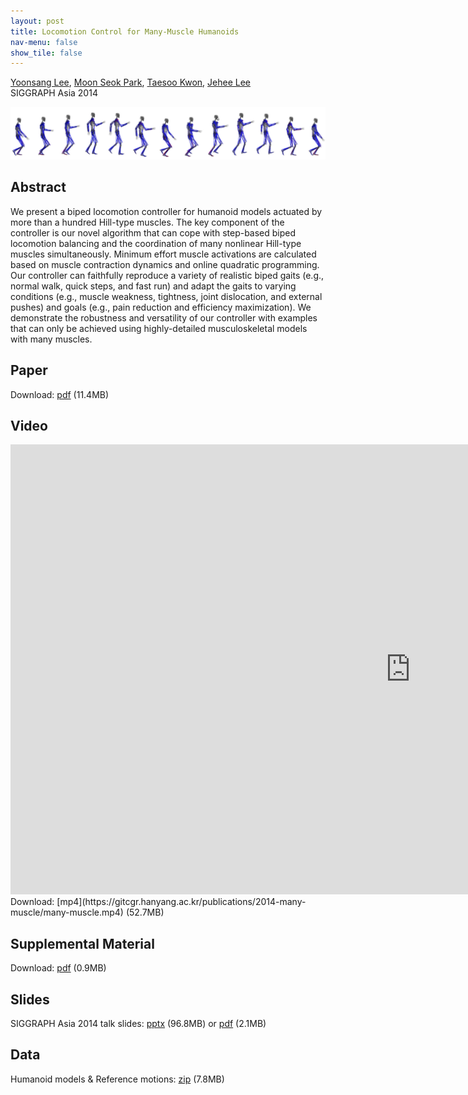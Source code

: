 ```yaml
---
layout: post
title: Locomotion Control for Many-Muscle Humanoids
nav-menu: false
show_tile: false
---
```


[Yoonsang Lee](../people/yoonsang-lee.html), [Moon Seok Park](https://www.snubh.org/common/layer/drIntroduce.do?sDpCd=OS&sDpCdDtl=OS&sDrSid=1001025&sDrStfNo=65407&sDpTp=), [Taesoo Kwon](http://calab.hanyang.ac.kr/cgi-bin/home.cgi?node=Taesoo), [Jehee Lee](http://mrl.snu.ac.kr/~jehee/)  
SIGGRAPH Asia 2014

![teaser](../assets/publications/2014-many-muscle/many-muscle.png)  

## Abstract
We present a biped locomotion controller for humanoid models actuated by more than a hundred Hill-type muscles. The key component of the controller is our novel algorithm that can cope with step-based biped locomotion balancing and the coordination of many nonlinear Hill-type muscles simultaneously. Minimum effort muscle activations are calculated based on muscle contraction dynamics and online quadratic programming. Our controller can faithfully reproduce a variety of realistic biped gaits (e.g., normal walk, quick steps, and fast run) and adapt the gaits to varying conditions (e.g., muscle weakness, tightness, joint dislocation, and external pushes) and goals (e.g., pain reduction and efficiency maximization). We demonstrate the robustness and versatility of our controller with examples that can only be achieved using highly-detailed musculoskeletal models with many muscles. 

## Paper
Download: [pdf](https://gitcgr.hanyang.ac.kr/publications/2014-many-muscle/many-muscle.pdf) (11.4MB)

## Video 
<iframe width="1280" height="720" src="https://www.youtube.com/embed/O0zxRbZ_kNM" frameborder="0" allow="accelerometer; autoplay; encrypted-media; gyroscope; picture-in-picture" allowfullscreen></iframe>
Download: [mp4](https://gitcgr.hanyang.ac.kr/publications/2014-many-muscle/many-muscle.mp4) (52.7MB)

## Supplemental Material 
Download: [pdf](https://gitcgr.hanyang.ac.kr/publications/2014-many-muscle/many-muscle_supp.pdf) (0.9MB)

## Slides
SIGGRAPH Asia 2014 talk slides: [pptx](https://gitcgr.hanyang.ac.kr/publications/2014-many-muscle/many-muscle-slides.pptx) (96.8MB) or [pdf](https://gitcgr.hanyang.ac.kr/publications/2014-many-muscle/many-muscle-slides.pdf) (2.1MB) 

## Data
Humanoid models & Reference motions: [zip](https://gitcgr.hanyang.ac.kr/publications/2014-many-muscle/many-muscle_data.zip) (7.8MB)  
